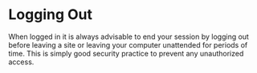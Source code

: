 # Logging Out

When logged in it is always advisable to end your session by logging out before leaving a site or leaving your computer unattended for periods of time. This is simply good security practice to prevent any unauthorized access.

